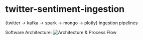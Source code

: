 # twitter-sentiment-ingestion

{twitter -> kafka -> spark -> mongo -> plotly} ingestion pipelines

Software Architecture:
![Architecture & Process Flow](http://https://github.com/graphsmg/twitter-sentiment-ingestion/blob/c-working-branch/images/twitter-analysis.jpeg)

